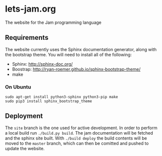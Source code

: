 # lets-jam.org

The website for the Jam programming language

## Requirements

The website currently uses the Sphinx documentation generator, along with the bootstrap theme. You will need to install all of the following:

 - Sphinx: http://sphinx-doc.org/
 - Boostrap: http://ryan-roemer.github.io/sphinx-bootstrap-theme/
 - make

### On Ubuntu
```
sudo apt-get install python3-sphinx python3-pip make
sudo pip3 install sphinx_bootstrap_theme
```

## Deployment

The `site` branch is the one used for active development. In order to perform a local build run `./build.py build`. The jam documentation will be fetched and the sphinx site built. With `./build deploy` the build contents will be moved to the `master` branch, which can then be comitted and pushed to update the website.
